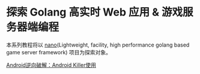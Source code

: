 # 探索 Golang 高实时 Web 应用 &amp; 游戏服务器端编程

本系列教程将以 [nano](https://github.com/lonng/nano)(Lightweight, facility, high performance golang based game server framework) 项目为探索对象。

[Android逆向破解：Android Killer使用](https://www.jianshu.com/p/61a93a6c0c1b)